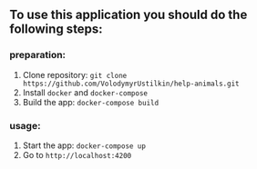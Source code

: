 ## To use this application you should do the following steps:
### preparation:

1. Clone repository: `git clone https://github.com/VolodymyrUstilkin/help-animals.git`
2. Install `docker` and `docker-compose`
3. Build the app: `docker-compose build`

### usage:

1. Start the app: `docker-compose up`
2. Go to `http://localhost:4200`
